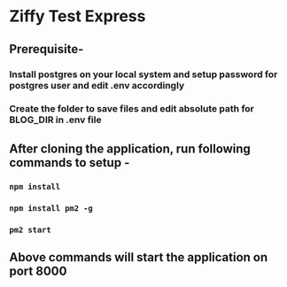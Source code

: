 # Ziffy Test Express

## Prerequisite-
### Install postgres on your local system and setup password for postgres user and edit .env accordingly
### Create the folder to save files and edit absolute path for BLOG_DIR in .env file

## After cloning the application, run following commands to setup -

### `npm install`

### `npm install pm2 -g`

### `pm2 start`

## Above commands will start the application on port 8000
